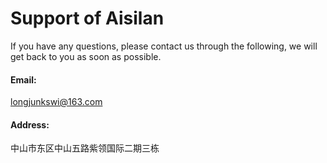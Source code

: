 # Support of Aisilan
If you have any questions, please contact us through the following, we will get back to you as soon as possible.

#### Email:
longjunkswi@163.com

#### Address:
中山市东区中山五路紫领国际二期三栋